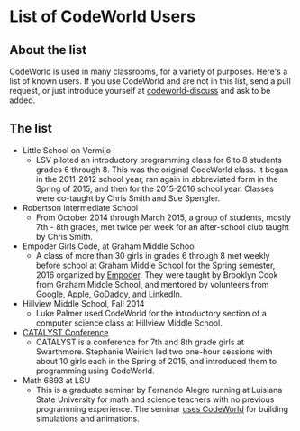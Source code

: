 # List of CodeWorld Users

## About the list

CodeWorld is used in many classrooms, for a variety of purposes.  Here's a list of known users.  If you use CodeWorld and are not in this list, send a pull request, or just introduce yourself at [codeworld-discuss](https://groups.google.com/forum/#!forum/codeworld-discuss) and ask to be added.

## The list

* Little School on Vermijo
  * LSV piloted an introductory programming class for 6 to 8 students grades 6 through 8.  This was the original CodeWorld class.  It began in the 2011-2012 school year, ran again in abbreviated form in the Spring of 2015, and then for the 2015-2016 school year.  Classes were co-taught by Chris Smith and Sue Spengler.
* Robertson Intermediate School
  * From October 2014 through March 2015, a group of students, mostly 7th - 8th grades, met twice per week for an after-school club taught by Chris Smith.
* Empoder Girls Code, at Graham Middle School
  * A class of more than 30 girls in grades 6 through 8 met weekly before school at Graham Middle School for the Spring semester, 2016 organized by [Empoder](http://www.empoder.org).  They were taught by Brooklyn Cook from Graham Middle School, and mentored by volunteers from Google, Apple, GoDaddy, and LinkedIn.
* Hillview Middle School, Fall 2014
  * Luke Palmer used CodeWorld for the introductory section of a computer science class at Hillview Middle School.
* [CATALYST Conference](http://www.sccs.swarthmore.edu/org/catalyst/)
  * CATALYST is a conference for 7th and 8th grade girls at Swarthmore.  Stephanie Weirich led two one-hour sessions with about 10 girls each in the Spring of 2015, and introduced them to programming using CodeWorld.
* Math 6893 at LSU
  * This is a graduate seminar by Fernando Alegre running at Luisiana State University for math and science teachers with no previous programming experience.  The seminar [uses CodeWorld](http://magnet.phys.lsu.edu/code/6893/) for building simulations and animations.
